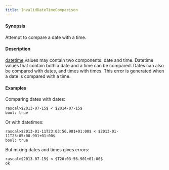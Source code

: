 ```yaml
---
title: InvalidDateTimeComparison
---
```


#### Synopsis

Attempt to compare a date with a time.

#### Description

[datetime](../../Rascal/Expressions/Values/DateTime) values may contain two components: date and time.
Datetime values that contain both a date and a time can be compared.
Dates can also be compared with dates, and times with times.
This error is generated when a date is compared with a time.

#### Examples

Comparing dates with dates:

```rascal-shell
rascal>$2013-07-15$ < $2014-07-15$
bool: true
```

Or with datetimes:

```rascal-shell
rascal>$2013-01-11T23:03:56.901+01:00$ < $2013-01-11T23:05:00.901+01:00$
bool: true
```
But mixing dates and times gives errors:

```rascal-shell
rascal>$2013-07-15$ < $T20:03:56.901+01:00$
ok
```


